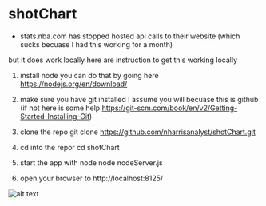 # shotChart

- stats.nba.com has stopped hosted api calls to their website (which sucks becuase I had this working for a month)


but it does work locally here are instruction to get this working locally


1. install node you can do that by going here https://nodejs.org/en/download/

2.	make sure you have git installed I assume you will becuase this is github (if not here is some help https://git-scm.com/book/en/v2/Getting-Started-Installing-Git)

3. clone the repo
			git clone https://github.com/nharrisanalyst/shotChart.git
			
			
4. cd into the repor
       cd shotChart
       
5. start the app with node
		node nodeServer.js
		
		
6. open your browser to http://localhost:8125/
		
![alt text](https://github.com/nharrisanalyst/shotChart/blob/master/ScreenShot.png)